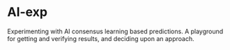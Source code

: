 # AI-exp
Experimenting with AI consensus learning based predictions. A playground for getting and verifying results, and deciding upon an approach.
